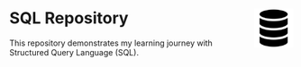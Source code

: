 # SQL Repository <img src="https://github.com/englands/SQL/blob/main/database.svg" alt="SQL Icon by meaicon on Flaticon" width=70 align=right>

This repository demonstrates my learning journey with Structured Query Language (SQL).
